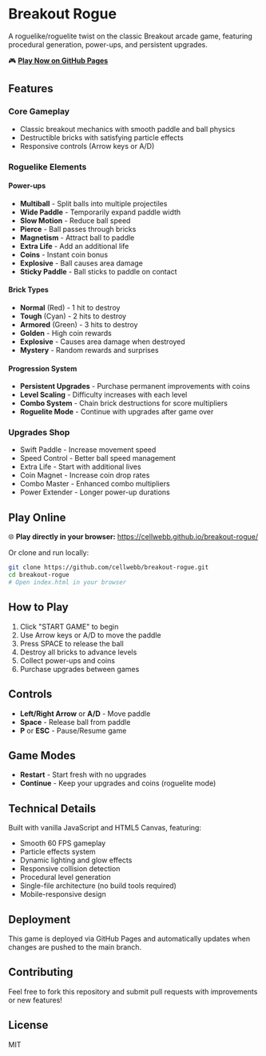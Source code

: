 # Breakout Rogue

A roguelike/roguelite twist on the classic Breakout arcade game, featuring procedural generation, power-ups, and persistent upgrades.

🎮 **[Play Now on GitHub Pages](https://cellwebb.github.io/breakout-rogue/)**

## Features

### Core Gameplay

- Classic breakout mechanics with smooth paddle and ball physics
- Destructible bricks with satisfying particle effects
- Responsive controls (Arrow keys or A/D)

### Roguelike Elements

#### Power-ups

- **Multiball** - Split balls into multiple projectiles
- **Wide Paddle** - Temporarily expand paddle width
- **Slow Motion** - Reduce ball speed
- **Pierce** - Ball passes through bricks
- **Magnetism** - Attract ball to paddle
- **Extra Life** - Add an additional life
- **Coins** - Instant coin bonus
- **Explosive** - Ball causes area damage
- **Sticky Paddle** - Ball sticks to paddle on contact

#### Brick Types

- **Normal** (Red) - 1 hit to destroy
- **Tough** (Cyan) - 2 hits to destroy
- **Armored** (Green) - 3 hits to destroy
- **Golden** - High coin rewards
- **Explosive** - Causes area damage when destroyed
- **Mystery** - Random rewards and surprises

#### Progression System

- **Persistent Upgrades** - Purchase permanent improvements with coins
- **Level Scaling** - Difficulty increases with each level
- **Combo System** - Chain brick destructions for score multipliers
- **Roguelite Mode** - Continue with upgrades after game over

### Upgrades Shop

- Swift Paddle - Increase movement speed
- Speed Control - Better ball speed management
- Extra Life - Start with additional lives
- Coin Magnet - Increase coin drop rates
- Combo Master - Enhanced combo multipliers
- Power Extender - Longer power-up durations

## Play Online

🌐 **Play directly in your browser:** https://cellwebb.github.io/breakout-rogue/

Or clone and run locally:

```bash
git clone https://github.com/cellwebb/breakout-rogue.git
cd breakout-rogue
# Open index.html in your browser
```

## How to Play

1. Click "START GAME" to begin
2. Use Arrow keys or A/D to move the paddle
3. Press SPACE to release the ball
4. Destroy all bricks to advance levels
5. Collect power-ups and coins
6. Purchase upgrades between games

## Controls

- **Left/Right Arrow** or **A/D** - Move paddle
- **Space** - Release ball from paddle
- **P** or **ESC** - Pause/Resume game

## Game Modes

- **Restart** - Start fresh with no upgrades
- **Continue** - Keep your upgrades and coins (roguelite mode)

## Technical Details

Built with vanilla JavaScript and HTML5 Canvas, featuring:

- Smooth 60 FPS gameplay
- Particle effects system
- Dynamic lighting and glow effects
- Responsive collision detection
- Procedural level generation
- Single-file architecture (no build tools required)
- Mobile-responsive design

## Deployment

This game is deployed via GitHub Pages and automatically updates when changes are pushed to the main branch.

## Contributing

Feel free to fork this repository and submit pull requests with improvements or new features!

## License

MIT
